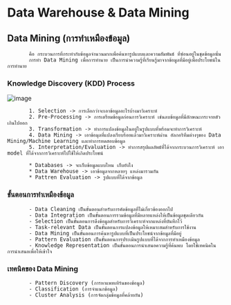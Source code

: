 # Data Warehouse & Data Mining

## Data Mining (การทำเหมืองข้อมูล) 
           คือ กระบวนการที่กระทํากับข้อมูลจํานวนมากเพื่อค้นหารูปแบบและความสัมพันธ์ ที่ซ่อนอยู่ในชุดข้อมูลนั้น
           การทำ Data Mining เพื่อการทำนาย เป็นการนำความรู้ที่เรียนรู้มาจากข้อมูลที่มีอยู่เพื่อประโยชน์ในการทำนาย

### Knowledge Discovery (KDD) Process

![image](https://user-images.githubusercontent.com/76931129/140864619-2b00de1c-aa28-44ab-bc28-dbcca45dcc88.png)

           1. Selection -> การเลือกว่าจะเอาข้อมูลอะไรบ้างมาวิเคราะห์
           2. Pre-Processing -> การเตรียมข้อมูลก่อนการวิเคราะห์ เช่นลบข้อมูลที่มีลักษณะกระจายตัวเกินไปออก
           3. Transformation -> ทำการแปลงข้อมูลในอยู่ในรูปแบบที่พร้อมจะทำการวิเคราะห์
           4. Data Mining -> เอาข้อมุลที่แปลงเรียบร้อยแล้วมาวิเคราะห์ผ่าน อัลกอริทึมต่างๆของ Data Mining/Machine Learning และทำการทดสอบข้อมูล
           5. Interpretation/Evaluation -> ทำการสรุปผลลัพธ์ที่ได้จากกระบวนการวิเคราะห์ เอา model ที่ได้จากการวิเคราะห์ไปใช้ให้เกิดประโยชน์
           
           * Databases -> จะเก็บข้อมูลแบบไหน เก็บยังไง
           * Data Warehouse -> เอาข้อมูลจากหลายๆ แหล่งมารวมกัน
           * Pattren Evaluation -> รูปแบบที่ได้จากข้อมูล
           

### ขั้นตอนการทำเหมืองข้อมูล
           - Data Cleaning เป็นขั้นตอนสำหรับการคัดข้อมูลที่ไม่เกี่ยวข้องออกไป
           - Data Integration เป็นขั้นตอนการรวมข้อมูลที่มีหลายแหล่งให้เป็นข้อมูลชุดเดียวกัน
           - Selection เป็นขั้นตอนการดึงข้อมูลสำหรับการวิเคราะห์จากแหล่งที่บันทึกไว้
           - Task-relevant Data เป็นขั้นตอนการแปลงข้อมูลให้เหมาะสมสำหรับการใช้งาน
           - Data Mining เป็นขั้นตอนการค้นหารูปแบบที่เป็นประโยชน์จากข้อมูลที่มีอยู่
           - Pattern Evaluation เป็นขั้นตอนการประเมินรูปแบบที่ได้จากการทำเหมืองข้อมูล
           - Knowledge Representation เป็นขั้นตอนการนำเสนอความรู้ที่ค้นพบ โดยใช้เทคนิคในการนำเสนอเพื่อให้เข้าใจ

### เทคนิคของ Data Mining
           - Pattern Discovery (การหาแพทเทิร์นของข้อมูล)
           - Classification (การจำแนกข้อมูล)
           - Cluster Analysis (การจัดกลุ่มข้อมูลที่คล้ายกัน)
